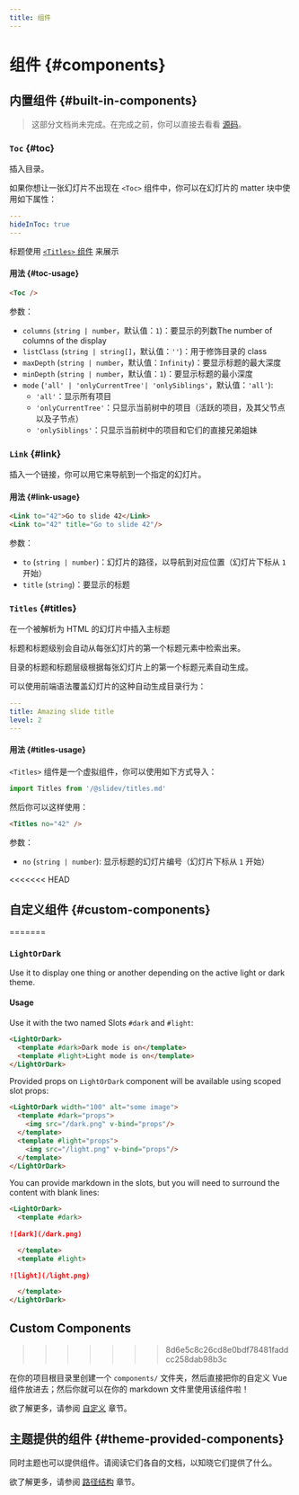 ```yaml
---
title: 组件
---
```


# 组件 {#components}

## 内置组件 {#built-in-components}

> 这部分文档尚未完成。在完成之前，你可以直接去看看 [源码](https://github.com/slidevjs/slidev/blob/main/packages/client/builtin)。

### `Toc` {#toc}

插入目录。

如果你想让一张幻灯片不出现在 `<Toc>` 组件中，你可以在幻灯片的 matter 块中使用如下属性：
```yml
---
hideInToc: true
---
```

标题使用 [`<Titles>` 组件](#titles) 来展示

#### 用法 {#toc-usage}

~~~md
<Toc />
~~~

参数：

* `columns` (`string | number`，默认值：`1`)：要显示的列数The number of columns of the display
* `listClass` (`string | string[]`，默认值：`''`)：用于修饰目录的 class
* `maxDepth` (`string | number`，默认值：`Infinity`)：要显示标题的最大深度
* `minDepth` (`string | number`，默认值：`1`)：要显示标题的最小深度
* `mode` (`'all' | 'onlyCurrentTree'| 'onlySiblings'`，默认值：`'all'`):
  * `'all'`：显示所有项目
  * `'onlyCurrentTree'`：只显示当前树中的项目（活跃的项目，及其父节点以及子节点）
  * `'onlySiblings'`：只显示当前树中的项目和它们的直接兄弟姐妹

### `Link` {#link}

插入一个链接，你可以用它来导航到一个指定的幻灯片。

#### 用法 {#link-usage}

~~~md
<Link to="42">Go to slide 42</Link>
<Link to="42" title="Go to slide 42"/>
~~~

参数：

* `to` (`string | number`)：幻灯片的路径，以导航到对应位置（幻灯片下标从 `1` 开始）
* `title` (`string`)：要显示的标题

### `Titles` {#titles}

在一个被解析为 HTML 的幻灯片中插入主标题

标题和标题级别会自动从每张幻灯片的第一个标题元素中检索出来。

目录的标题和标题层级根据每张幻灯片上的第一个标题元素自动生成。

可以使用前端语法覆盖幻灯片的这种自动生成目录行为：
```yml
---
title: Amazing slide title
level: 2
---
```

#### 用法 {#titles-usage}

`<Titles>` 组件是一个虚拟组件，你可以使用如下方式导入：
```js
import Titles from '/@slidev/titles.md'
```

然后你可以这样使用：
~~~md
<Titles no="42" />
~~~

参数：

* `no` (`string | number`): 显示标题的幻灯片编号（幻灯片下标从 `1` 开始）

<<<<<<< HEAD
## 自定义组件 {#custom-components}
=======
### `LightOrDark`

Use it to display one thing or another depending on the active light or dark theme.

#### Usage

Use it with the two named Slots `#dark` and `#light`:
~~~md
<LightOrDark>
  <template #dark>Dark mode is on</template>
  <template #light>Light mode is on</template>
</LightOrDark>
~~~

Provided props on `LightOrDark` component will be available using scoped slot props:
~~~md
<LightOrDark width="100" alt="some image">
  <template #dark="props">
    <img src="/dark.png" v-bind="props"/>
  </template>
  <template #light="props">
    <img src="/light.png" v-bind="props"/>
  </template>
</LightOrDark>
~~~

You can provide markdown in the slots, but you will need to surround the content with blank lines:
~~~md
<LightOrDark>
  <template #dark>
  
![dark](/dark.png)

  </template>
  <template #light>
  
![light](/light.png)

  </template>
</LightOrDark>
~~~


## Custom Components
>>>>>>> 8d6e5c8c26cd8e0bdf78481faddcc258dab98b3c

在你的项目根目录里创建一个 `components/` 文件夹，然后直接把你的自定义 Vue 组件放进去；然后你就可以在你的 markdown 文件里使用该组件啦！

欲了解更多，请参阅 [自定义](/custom/directory-structure#components) 章节。

## 主题提供的组件 {#theme-provided-components}

同时主题也可以提供组件。请阅读它们各自的文档，以知晓它们提供了什么。

欲了解更多，请参阅 [路径结构](/custom/directory-structure) 章节。
